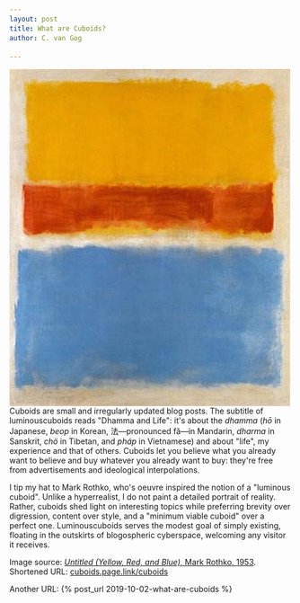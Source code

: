```yaml
---
layout: post
title: What are Cuboids?
author: C. van Gog

---
```


<img src="/assets/images/untitled-yrb.jpg"  alt="Untitled (Yellow, Red, and Blue), a painting by Mark Rothko" style="float:left;width:500px;height:600px;">

Cuboids are small and irregularly updated blog posts. The subtitle of luminouscuboids reads "Dhamma and Life": it's about the *dhamma* (*hō* in Japanese, *beop* in Korean, 法—pronounced fǎ—in Mandarin, *dharma* in Sanskrit, *chö* in Tibetan, and *pháp* in Vietnamese) and about "life", my experience and that of others. Cuboids let you believe what you already want to believe and buy whatever you already want to buy: they're free from advertisements and ideological interpolations.

I tip my hat to Mark Rothko, who's oeuvre inspired the notion of a "luminous cuboid". Unlike a hyperrealist, I do not paint a detailed portrait of reality. Rather, cuboids shed light on interesting topics while preferring brevity over digression, content over style, and a "minimum viable cuboid" over a perfect one. Luminouscuboids serves the modest goal of simply existing, floating in the outskirts of blogospheric cyberspace, welcoming any visitor it receives.

Image source: <a href="https://www.wikiart.org/en/mark-rothko/untitled-yellow-red-and-blue-1953/"><cite>Untitled (Yellow, Red, and Blue)</cite>, Mark Rothko, 1953</a>.<br>
Shortened URL: <a href="https://cuboids.page.link/cuboids">cuboids.page.link/cuboids</a>

Another URL:
{%  post_url  2019-10-02-what-are-cuboids  %}
<!--stackedit_data:
eyJoaXN0b3J5IjpbLTEzMDk0MDY5NDVdfQ==
-->